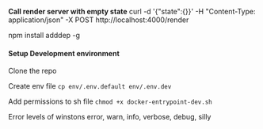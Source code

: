 
__Call render server with empty state__
curl -d '{"state":{}}' -H "Content-Type: application/json" -X POST http://localhost:4000/render

npm install adddep -g

#### Setup Development environment

Clone the repo

Create env file
`cp env/.env.default env/.env.dev`

Add permissions to sh file
`chmod +x docker-entrypoint-dev.sh`



Error levels of winstons
error, warn, info, verbose, debug, silly